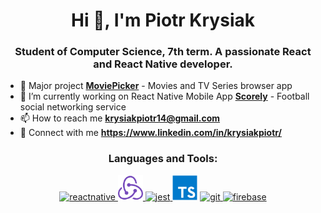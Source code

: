 <h1 align="center">Hi 👋, I'm Piotr Krysiak </h1>
<h3 align="center">Student of Computer Science, 7th term. A passionate React and React Native developer. </h3>

- 📖 Major project [**MoviePicker**](https://github.com/augustyn1331/MoviePicker) - Movies and TV Series browser app
- 🔭 I’m currently working on React Native Mobile App [**Scorely**](https://github.com/piotrkrysiak/Scorely) - Football social networking service
- 📫 How to reach me **krysiakpiotr14@gmail.com**
- 🔗 Connect with me **https://www.linkedin.com/in/krysiakpiotr/**

<h3 align="center">Languages and Tools:</h3>
<p align="center"> <a href="https://reactnative.dev/" target="_blank"> <img src="https://reactnative.dev/img/header_logo.svg" alt="reactnative" width="40" height="40"/> </a> <a href="https://redux.js.org" target="_blank"> <img src="https://raw.githubusercontent.com/devicons/devicon/master/icons/redux/redux-original.svg" alt="redux" width="40" height="40"/> </a> <a href="https://www.typescriptlang.org/" target="_blank"> <a href="https://jestjs.io" target="_blank"> <img src="https://www.vectorlogo.zone/logos/jestjsio/jestjsio-icon.svg" alt="jest" width="40" height="40"/> </a> <img src="https://raw.githubusercontent.com/devicons/devicon/master/icons/typescript/typescript-original.svg" alt="typescript" width="40" height="40"/> </a> <a href="https://git-scm.com/" target="_blank"> <img src="https://www.vectorlogo.zone/logos/git-scm/git-scm-icon.svg" alt="git" width="40" height="40"/> </a>  <a href="https://firebase.google.com/" target="_blank"> <img src="https://www.vectorlogo.zone/logos/firebase/firebase-icon.svg" alt="firebase" width="40" height="40"/> </a> </p>


